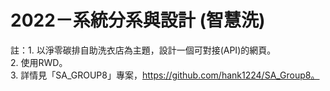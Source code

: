 # 2022－系統分系與設計 (智慧洗)
註：1. 以淨零碳排自助洗衣店為主題，設計一個可對接(API)的網頁。<br>
    2. 使用RWD。<br>
    3. 詳情見「SA_GROUP8」專案，https://github.com/hank1224/SA_Group8。
